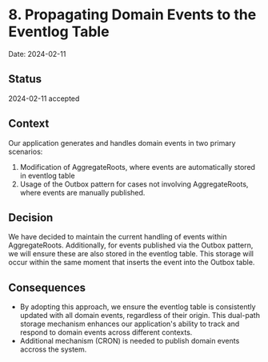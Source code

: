 # 8. Propagating Domain Events to the Eventlog Table

Date: 2024-02-11

## Status

2024-02-11 accepted

## Context

Our application generates and handles domain events in two primary scenarios:
1. Modification of AggregateRoots, where events are automatically stored in eventlog table
2. Usage of the Outbox pattern for cases not involving AggregateRoots, where events are manually published.

## Decision

We have decided to maintain the current handling of events within AggregateRoots. Additionally, for events published via the Outbox pattern, we will ensure these are also stored in the eventlog table. This storage will occur within the same moment that inserts the event into the Outbox table.

## Consequences

- By adopting this approach, we ensure the eventlog table is consistently updated with all domain events, regardless of their origin. This dual-path storage mechanism enhances our application's ability to track and respond to domain events across different contexts.
- Additional mechanism (CRON) is needed to publish domain events accross the system.

